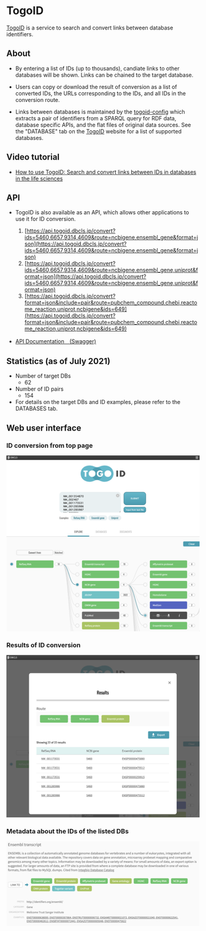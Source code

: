 # TogoID

[TogoID](https://togoid.dbcls.jp/) is a service to search and convert links between database identifiers.

## About

- By entering a list of IDs (up to thousands), candiate links to other databases will be shown. Links can be chained to the target database.

- Users can copy or download the result of conversion as a list of converted IDs, the URLs corresponding to the IDs, and all IDs in the conversion route.

- Links between databases is maintained by the [togoid-config](https://github.com/dbcls/togoid-config) which extracts a pair of identifiers from a SPARQL query for RDF data, database specific APIs, and the flat files of original data sources. See the "DATABASE" tab on the [TogoID](https://togoid.dbcls.jp/) website for a list of supported databases.

## Video tutorial
- [How to use TogoID: Search and convert links between IDs in databases in the life sciences](https://www.youtube.com/watch?v=xxkVEtJMW2k)

## API
- TogoID is also available as an API, which allows other applications to use it for ID conversion.
    1. [https://api.togoid.dbcls.jp/convert?ids=5460,6657,9314,4609&route=ncbigene,ensembl_gene&format=json](https://api.togoid.dbcls.jp/convert?ids=5460,6657,9314,4609&route=ncbigene,ensembl_gene&format=json)
    2. [https://api.togoid.dbcls.jp/convert?ids=5460,6657,9314,4609&route=ncbigene,ensembl_gene,uniprot&format=json](https://api.togoid.dbcls.jp/convert?ids=5460,6657,9314,4609&route=ncbigene,ensembl_gene,uniprot&format=json)
    3. [https://api.togoid.dbcls.jp/convert?format=json&include=pair&route=pubchem_compound,chebi,reactome_reaction,uniprot,ncbigene&ids=649](https://api.togoid.dbcls.jp/convert?format=json&include=pair&route=pubchem_compound,chebi,reactome_reaction,uniprot,ncbigene&ids=649)

- [API Documentation　(Swagger)](https://togoid.dbcls.jp/apidoc/)

## Statistics (as of July 2021)
- Number of target DBs 
    - 62
- Number of ID pairs
    - 154
- For details on the target DBs and ID examples, please refer to the DATABASES tab. 

## Web user interface

### ID conversion from top page

![Fig-1](https://raw.githubusercontent.com/dbcls/website/master/services/images/TogoID_fig-1_20210707.png)

### Results of ID conversion

![Fig-2](https://raw.githubusercontent.com/dbcls/website/master/services/images/TogoID_fig-2_20210707.png)

### Metadata about the IDs of the listed DBs

![Fig-3](https://raw.githubusercontent.com/dbcls/website/master/services/images/TogoID_fig-3_20210707.png)

